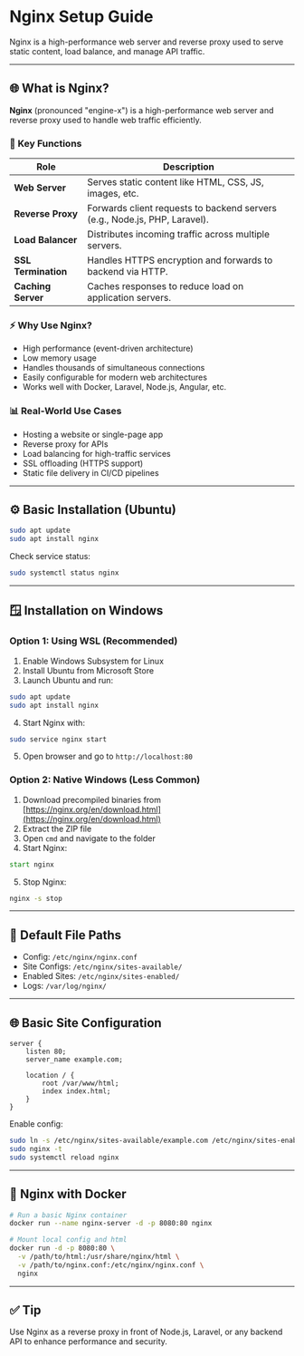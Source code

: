 # Nginx Setup Guide

Nginx is a high-performance web server and reverse proxy used to serve static content, load balance, and manage API traffic.

---

## 🌐 What is Nginx?

**Nginx** (pronounced "engine-x") is a high-performance web server and reverse proxy used to handle web traffic efficiently.

### 🔧 Key Functions

| Role                | Description                                                                |
| ------------------- | -------------------------------------------------------------------------- |
| **Web Server**      | Serves static content like HTML, CSS, JS, images, etc.                     |
| **Reverse Proxy**   | Forwards client requests to backend servers (e.g., Node.js, PHP, Laravel). |
| **Load Balancer**   | Distributes incoming traffic across multiple servers.                      |
| **SSL Termination** | Handles HTTPS encryption and forwards to backend via HTTP.                 |
| **Caching Server**  | Caches responses to reduce load on application servers.                    |

### ⚡ Why Use Nginx?

* High performance (event-driven architecture)
* Low memory usage
* Handles thousands of simultaneous connections
* Easily configurable for modern web architectures
* Works well with Docker, Laravel, Node.js, Angular, etc.

### 📊 Real-World Use Cases

* Hosting a website or single-page app
* Reverse proxy for APIs
* Load balancing for high-traffic services
* SSL offloading (HTTPS support)
* Static file delivery in CI/CD pipelines

---

## ⚙️ Basic Installation (Ubuntu)

```bash
sudo apt update
sudo apt install nginx
```

Check service status:

```bash
sudo systemctl status nginx
```

---

## 🪟 Installation on Windows

### Option 1: Using WSL (Recommended)

1. Enable Windows Subsystem for Linux
2. Install Ubuntu from Microsoft Store
3. Launch Ubuntu and run:

```bash
sudo apt update
sudo apt install nginx
```

4. Start Nginx with:

```bash
sudo service nginx start
```

5. Open browser and go to `http://localhost:80`

### Option 2: Native Windows (Less Common)

1. Download precompiled binaries from [https://nginx.org/en/download.html](https://nginx.org/en/download.html)
2. Extract the ZIP file
3. Open `cmd` and navigate to the folder
4. Start Nginx:

```cmd
start nginx
```

5. Stop Nginx:

```cmd
nginx -s stop
```

---

## 📁 Default File Paths

* Config: `/etc/nginx/nginx.conf`
* Site Configs: `/etc/nginx/sites-available/`
* Enabled Sites: `/etc/nginx/sites-enabled/`
* Logs: `/var/log/nginx/`

---

## 🌐 Basic Site Configuration

```nginx
server {
    listen 80;
    server_name example.com;

    location / {
        root /var/www/html;
        index index.html;
    }
}
```

Enable config:

```bash
sudo ln -s /etc/nginx/sites-available/example.com /etc/nginx/sites-enabled/
sudo nginx -t
sudo systemctl reload nginx
```

---

## 🐳 Nginx with Docker

```bash
# Run a basic Nginx container
docker run --name nginx-server -d -p 8080:80 nginx

# Mount local config and html
docker run -d -p 8080:80 \
  -v /path/to/html:/usr/share/nginx/html \
  -v /path/to/nginx.conf:/etc/nginx/nginx.conf \
  nginx
```

---

## ✅ Tip

Use Nginx as a reverse proxy in front of Node.js, Laravel, or any backend API to enhance performance and security.
